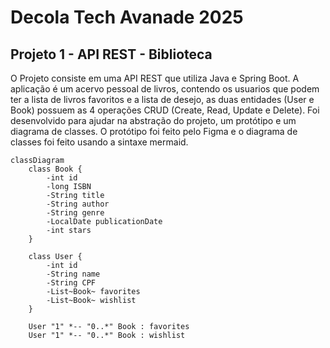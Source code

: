 # Decola Tech Avanade 2025
## Projeto 1 - API REST - Biblioteca 
O Projeto consiste em uma API REST que utiliza Java e Spring Boot. A aplicação é um acervo pessoal de livros, contendo os usuarios que podem ter a lista de livros favoritos e a lista de desejo, as duas entidades (User e Book) possuem as 4 operações CRUD (Create, Read, Update e Delete). 
Foi desenvolvido para ajudar na abstração do projeto, um protótipo e um diagrama de classes. O protótipo foi feito pelo Figma e o diagrama de classes foi feito usando a sintaxe mermaid. 

```mermaid
classDiagram
    class Book {
        -int id
        -long ISBN
        -String title
        -String author
        -String genre
        -LocalDate publicationDate
        -int stars
    }

    class User {
        -int id
        -String name
        -String CPF
        -List~Book~ favorites
        -List~Book~ wishlist
    }

    User "1" *-- "0..*" Book : favorites
    User "1" *-- "0..*" Book : wishlist
````

